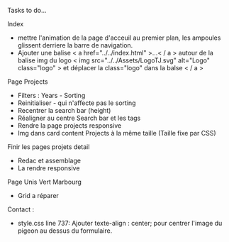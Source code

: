 Tasks to do...

Index
- mettre l'animation de la page d'acceuil au premier plan, les ampoules glissent derriere la barre de navigation.
- Ajouter une balise < a href="../../index.html" >...< / a > autour de la balise img du logo < img src="../../Assets/LogoTJ.svg" alt="Logo" class="logo" > et déplacer la class="logo" dans la balse < / a >

Page Projects 
- Filters : Years - Sorting
- Reinitialiser - qui n'affecte pas le sorting
- Recentrer la search bar (height)
- Réaligner au centre Search bar et les tags
- Rendre la page projects responsive
- Img dans card content Projects à la même taille (Taille fixe par CSS)

Finir les pages projets detail
- Redac et assemblage
- La rendre responsive

Page Unis Vert Marbourg
  - Grid a réparer
 
Contact : 
- style.css line 737: Ajouter texte-align : center; pour centrer l'image du pigeon au dessus du formulaire.

